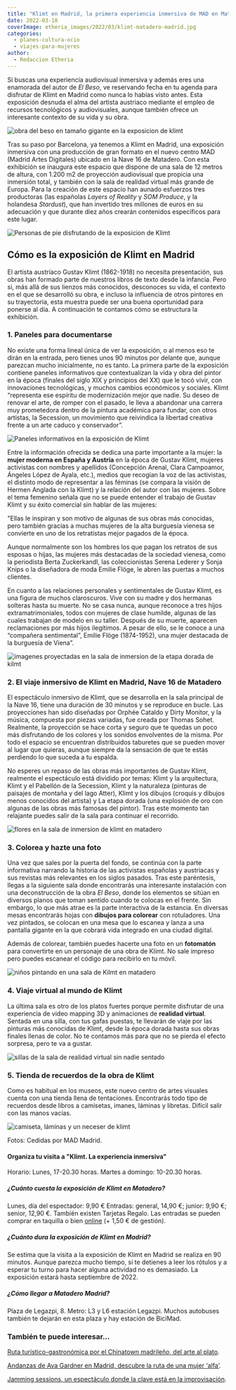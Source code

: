 ```yaml
---
title: "Klimt en Madrid, la primera experiencia inmersiva de MAD en Matadero"
date: 2022-03-18
coverImage: etheria_images/2022/03/klimt-matadero-madrid.jpg
categories: 
  - planes-cultura-ocio
  - viajes-para-mujeres
author: 
  - Redaccion Etheria
---
```


Si buscas una experiencia audiovisual inmersiva y además eres una enamorada del autor de _El Beso_, ve reservando fecha en tu agenda para disfrutar de Klimt en Madrid como nunca lo habías visto antes. Esta exposición desnuda el alma del artista austriaco mediante el empleo de recursos tecnológicos y audiovisuales, aunque también ofrece un interesante contexto de su vida y su obra.

![obra del beso en tamaño gigante en la exposicion de klimt](etheria_images/2022/03/klimt-matadero-madrid.jpg "El Beso, la obra más conocida de Klimt en tamaño gigante en la sala inmersiva.")

Tras su paso por Barcelona, ya tenemos a Klimt en Madrid, una exposición inmersiva con 
una producción de gran formato en el nuevo centro MAD (Madrid Artes Digitales) ubicado 
en la Nave 16 de Matadero. Con esta exhibición se inaugura este espacio que dispone de 
una sala de 12 metros de altura, con 1.200 m2 de proyección audiovisual que propicia una 
inmersión total, y también con la sala de realidad virtual más grande de Europa. Para la 
creación de este espacio han aunado esfuerzos tres productoras (las españolas _Layers of 
Reality_ y _SOM Produce_, y la holandesa _Stardust_), que han invertido tres millones de 
euros en su adecuación y que durante diez años crearán contenidos específicos para este 
lugar. 

![Personas de pie disfrutando de la exposicion de Klimt](etheria_images/2022/03/sala-inmersion-klimt-madrid.jpg "Sala inmersiva de Klimt en Matadero.")

## Cómo es la exposición de Klimt en Madrid

El artista austríaco Gustav Klimt (1862-1918) no necesita presentación, sus obras han 
formado parte de nuestros libros de texto desde la infancia. Pero si, más allá de sus 
lienzos más conocidos, desconoces su vida, el contexto en el que se desarrolló su obra, 
e incluso la influencia de otros pintores en su trayectoria, esta muestra puede ser una 
buena oportunidad para ponerse al día. A continuación te contamos cómo se estructura la 
exhibición. 

### 1\. Paneles para documentarse

No existe una forma lineal única de ver la exposición, o al menos eso te dirán en la 
entrada, pero tienes unos 90 minutos por delante que, aunque parezcan mucho 
inicialmente, no es tanto. La primera parte de la exposición contiene paneles 
informativos que contextualizan la vida y obra del pintor en la época (finales del siglo 
XIX y principios del XX) que le tocó vivir, con innovaciones tecnológicas, y muchos 
cambios económicos y sociales. Klimt “representa ese espíritu de modernización mejor que 
nadie. Su deseo de renovar el arte, de romper con el pasado, le lleva a abandonar una 
carrera muy prometedora dentro de la pintura académica para fundar, con otros artistas, 
la Secession, un movimiento que reivindica la libertad creativa frente a un arte caduco 
y conservador”. 

![Paneles informativos en la exposición de Klimt](etheria_images/2022/03/paneles-klimt-madrid.jpg "Paneles informativos en la exposición de Klimt. © E.M.")

Entre la información ofrecida se dedica una parte importante a la mujer: la **mujer 
moderna en España y Austria** en la época de Gustav Klimt, mujeres activistas con 
nombres y apellidos (Concepción Arenal, Clara Campoamor, Ángeles López de Ayala, etc.), 
medios que recogían la voz de las activistas, el distinto modo de representar a las 
féminas (se compara la visión de Hermen Anglada con la Klimt) y la relación del autor 
con las mujeres. Sobre el tema femenino señala que no se puede entender el trabajo de 
Gustav Klimt y su éxito comercial sin hablar de las mujeres: 

"Ellas le inspiran y son motivo de algunas de sus obras más conocidas, pero también 
gracias a muchas mujeres de la alta burguesía vienesa se convierte en uno de los 
retratistas mejor pagados de la época. 

Aunque normalmente son los hombres los que pagan los retratos de sus esposas o hijas, 
las mujeres más destacadas de la sociedad vienesa, como la periodista Berta Zuckerkandl, 
las coleccionistas Serena Lederer y Sonja Knips o la diseñadora de moda Emilie Flöge, le 
abren las puertas a muchos clientes. 

En cuanto a las relaciones personales y sentimentales de Gustav Klimt, es una figura de 
muchos claroscuros. Vive con su madre y dos hermanas solteras hasta su muerte. No se 
casa nunca, aunque reconoce a tres hijos extramatrimoniales, todos con mujeres de clase 
humilde, algunas de las cuales trabajan de modelo en su taller. Después de su muerte, 
aparecen reclamaciones por más hijos ilegítimos. A pesar de ello, se le conoce a una 
“compañera sentimental”, Emilie Flöge (1874-1952), una mujer destacada de la burguesía 
de Viena”. 

![imagenes proyectadas en la sala de inmersion de la etapa dorada de kilmt](etheria_images/2022/03/mad-klimt-madrid-inmersiva.jpg "Etapa dorada de Klimt.")

### 2\. El viaje inmersivo de Klimt en Madrid, Nave 16 de Matadero

El espectáculo inmersivo de Klimt, que se desarrolla en la sala principal de la Nave 16, 
tiene una duración de 30 minutos y se reproduce en bucle. Las proyecciones han sido 
diseñadas por Orphée Cataldo y Dirty Monitor, y la música, compuesta por piezas 
variadas, fue creada por Thomas Sohet. Realmente, la proyección se hace corta y seguro 
que te quedas un poco más disfrutando de los colores y los sonidos envolventes de la 
misma. Por todo el espacio se encuentran distribuidos taburetes que se pueden mover al 
lugar que quieras, aunque siempre da la sensación de que te estás perdiendo lo que 
suceda a tu espalda. 

No esperes un repaso de las obras más importantes de Gustav Klimt, realmente el 
espectáculo está dividido por temas: Klimt y la arquitectura, Klimt y el Pabellón de la 
Secession, Klimt y la naturaleza (pinturas de paisajes de montaña y del lago Atter), 
Klimt y los dibujos (croquis y dibujos menos conocidos del artista) y La etapa dorada 
(una explosión de oro con algunas de las obras más famosas del pintor). Tras este 
momento tan relajante puedes salir de la sala para continuar el recorrido. 

![flores en la sala de inmersion de klimt en matadero](etheria_images/2022/03/primavera-klimt-madrid-900x615.jpg "Primavera de Klimt. © Etheria Magazine")

### 3\. Colorea y hazte una foto

Una vez que sales por la puerta del fondo, se continúa con la parte informativa narrando 
la historia de las activistas españolas y austriacas y sus revistas más relevantes en 
los siglos pasados. Tras este paréntesis, llegas a la siguiente sala donde encontrarás 
una interesante instalación con una deconstrucción de la obra _El Beso_, donde los 
elementos se sitúan en diversos planos que toman sentido cuando te colocas en el frente. 
Sin embargo, lo que más atrae es la parte interactiva de la estancia. En diversas mesas 
encontrarás hojas con **dibujos para colorear** con rotuladores. Una vez pintados, se 
colocan en una mesa que lo escanea y lanza a una pantalla gigante en la que cobrará vida 
integrado en una ciudad digital. 

Además de colorear, también puedes hacerte una foto en un **fotomatón** para convertirte 
en un personaje de una obra de Klimt. No sale impreso pero puedes escanear el código 
para recibirlo en tu móvil. 

![niños pintando en una sala de Kilmt en matadero](etheria_images/2022/03/sala-pintar-klimt-madrid.jpg "Un espacio para dar rienda suelta a la creatividad.")

### 4\. Viaje virtual al mundo de Klimt

La última sala es otro de los platos fuertes porque permite disfrutar de una experiencia 
de video mapping 3D y animaciones de **realidad virtual**. Sentada en una silla, con tus 
gafas puestas, te llevarán de viaje por las pinturas más conocidas de Klimt, desde la 
época dorada hasta sus obras finales llenas de color. No te contamos más para que no se 
pierda el efecto sorpresa, pero te va a gustar. 

![sillas de la sala de realidad virtual sin nadie sentado](etheria_images/2022/03/sala-realidad-virtual-klimt.jpg "Sala de realidad virtual del centro MAD.")

### 5\. Tienda de recuerdos de la obra de Klimt

Como es habitual en los museos, este nuevo centro de artes visuales cuenta con una 
tienda llena de tentaciones. Encontrarás todo tipo de recuerdos desde libros a 
camisetas, imanes, láminas y libretas. Difícil salir con las manos vacías. 

![camiseta, láminas y un neceser de klimt](etheria_images/2022/03/tienda-recuerdos-klimt.jpg "Recuerdos de la exposición. © Etheria Magazine")

Fotos: Cedidas por MAD Madrid. 

#### Organiza tu visita a "Klimt. La experiencia inmersiva"

Horario: Lunes, 17-20.30 horas. Martes a domingo: 10-20.30 horas. 

##### ¿Cuánto cuesta la exposición de Klimt en Matadero?

Lunes, día del espectador: 9,90 € Entradas: general, 14,90 €; junior: 9,90 €; senior, 
12,90 €. También existen Tarjetas Regalo. Las entradas se pueden comprar en taquilla o 
bien [online](https://tickets.madridartesdigitales.com/) (+ 1,50 € de gestión). 

##### ¿Cuánto dura la exposición de Klimt en Madrid?

Se estima que la visita a la exposición de Klimt en Madrid se realiza en 90 minutos. 
Aunque parezca mucho tiempo, si te detienes a leer los rótulos y a esperar tu turno para 
hacer alguna actividad no es demasiado. La exposición estará hasta septiembre de 2022. 

##### ¿Cómo llegar a Matadero Madrid?

Plaza de Legazpi, 8. Metro: L3 y L6 estación Legazpi. Muchos autobuses también te 
dejarán en esta plaza y hay estación de BiciMad. 

### También te puede interesar...

[Ruta turístico-gastronómica por el Chinatown madrileño, del arte al 
plato](https://etheriamagazine.com/2022/02/11/ruta-turistica-usera-chinatown-madrileno/). 

[Andanzas de Ava Gardner en Madrid, descubre la ruta de una mujer 
‘alfa’](https://etheriamagazine.com/2022/01/12/ruta-ava-gardner-en-madrid/). 

[Jamming sessions, un espectáculo donde la clave está en la 
improvisación](https://etheriamagazine.com/2021/09/30/jamming-sessions-teatro-de-improvisacion-madrid/).
